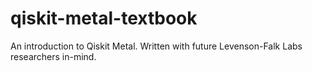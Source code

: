 # qiskit-metal-textbook
An introduction to Qiskit Metal. Written with future Levenson-Falk Labs researchers in-mind.
